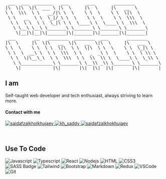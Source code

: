 <pre>
 ___  ___  _______   ___       ___       ________          
|\  \|\  \|\  ___ \ |\  \     |\  \     |\   __  \         
\ \  \\\  \ \   __/|\ \  \    \ \  \    \ \  \|\  \        
 \ \   __  \ \  \_|/_\ \  \    \ \  \    \ \  \\\  \       
  \ \  \ \  \ \  \_|\ \ \  \____\ \  \____\ \  \\\  \      
   \ \__\ \__\ \_______\ \_______\ \_______\ \_______\     
    \|__|\|__|\|_______|\|_______|\|_______|\|_______|     
 ___       __   ________  ________  ___       ________     
|\  \     |\  \|\   __  \|\   __  \|\  \     |\   ___ \    
\ \  \    \ \  \ \  \|\  \ \  \|\  \ \  \    \ \  \_|\ \   
 \ \  \  __\ \  \ \  \\\  \ \   _  _\ \  \    \ \  \ \\ \  
  \ \  \|\__\_\  \ \  \\\  \ \  \\  \\ \  \____\ \  \_\\ \ 
   \ \____________\ \_______\ \__\\ _\\ \_______\ \_______\
    \|____________|\|_______|\|__|\|__|\|_______|\|_______|
</pre>

## I am
<p>
 Self-taught web developer and tech enthusiast, always striving to learn more.
</p>
 
#### Contact with me

<p>
 <a href="https://linkedin.com/in/saidafzalkholkhujaev/" target="_blank">
  <img src="https://img.shields.io/badge/LinkedIn-0077B5?style=for-the-badge&logo=linkedin&logoColor=white" alt="saidafzalkholkhujaev"/>
 </a>
 <a href="https://twitter.com/kh_saddy" target="_blank">
  <img src="https://img.shields.io/badge/Twitter-1DA1F2?style=for-the-badge&logo=twitter&logoColor=white" alt="kh_saddy" />
 </a>
 <a href="https://t.me/saidafzalkhokhujaev" target="_blank">
  <img src="https://img.shields.io/badge/Telegram-20BEFF?&style=for-the-badge&logo=telegram&logoColor=white" alt="saidafzalkhokhujaev"  />
  </a> 
</p>
<br />

## Use To Code

![Javascript](https://img.shields.io/badge/Javascript-F0DB4F?style=for-the-badge&labelColor=black&logo=javascript&logoColor=F0DB4F)
![Typescript](https://img.shields.io/badge/Typescript-007acc?style=for-the-badge&labelColor=black&logo=typescript&logoColor=007acc)
![React](https://img.shields.io/badge/-React-61DBFB?style=for-the-badge&labelColor=black&logo=react&logoColor=61DBFB)
![Nodejs](https://img.shields.io/badge/Nodejs-3C873A?style=for-the-badge&labelColor=black&logo=node.js&logoColor=3C873A)
![HTML](https://img.shields.io/badge/HTML5-E34F26?style=for-the-badge&logo=html5&logoColor=white)
![CSS3](https://img.shields.io/badge/CSS3-1572B6?style=for-the-badge&logo=css3&logoColor=white)
![SASS Badge](https://img.shields.io/badge/Sass-CC6699?style=for-the-badge&logo=sass&logoColor=white)
![Tailwind](https://img.shields.io/badge/Tailwind_CSS-092749?style=for-the-badge&logo=tailwindcss&logoColor=06B6D4&labelColor=000000)
![Bootstrap](https://img.shields.io/badge/Bootstrap-563D7C?style=for-the-badge&logo=bootstrap&logoColor=white)
![Markdown](https://img.shields.io/badge/Markdown-000000?style=for-the-badge&logo=markdown&logoColor=white)
![Redux](https://img.shields.io/badge/Redux-593D88?style=for-the-badge&logo=redux&logoColor=white)
![VSCode](https://img.shields.io/badge/Visual_Studio_Code-0078d7?style=for-the-badge&logo=visual%20studio%20code&logoColor=white)
![Git](https://img.shields.io/badge/Git-F05032?style=for-the-badge&logo=git&logoColor=white)

